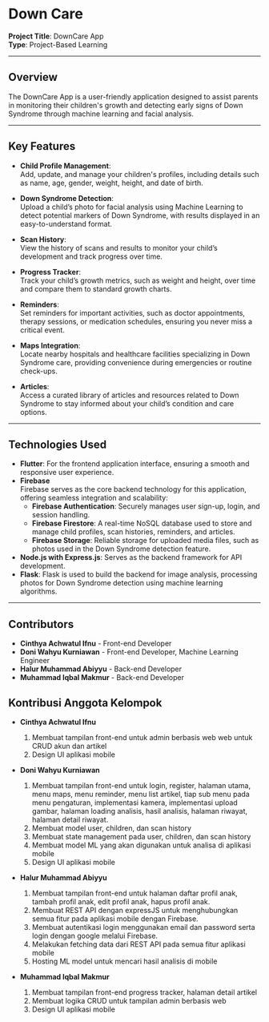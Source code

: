 # Down Care

**Project Title**: DownCare App  
**Type**: Project-Based Learning  

---

## **Overview**  

The DownCare App is a user-friendly application designed to assist parents in monitoring their children's growth and detecting early signs of Down Syndrome through machine learning and facial analysis.

---

## **Key Features**  

- **Child Profile Management**:  
  Add, update, and manage your children's profiles, including details such as name, age, gender, weight, height, and date of birth.  

- **Down Syndrome Detection**:  
  Upload a child’s photo for facial analysis using Machine Learning to detect potential markers of Down Syndrome, with results displayed in an easy-to-understand format.  

- **Scan History**:  
  View the history of scans and results to monitor your child’s development and track progress over time.  

- **Progress Tracker**:  
  Track your child’s growth metrics, such as weight and height, over time and compare them to standard growth charts.  

- **Reminders**:  
  Set reminders for important activities, such as doctor appointments, therapy sessions, or medication schedules, ensuring you never miss a critical event.  

- **Maps Integration**:  
  Locate nearby hospitals and healthcare facilities specializing in Down Syndrome care, providing convenience during emergencies or routine check-ups.  

- **Articles**:  
  Access a curated library of articles and resources related to Down Syndrome to stay informed about your child’s condition and care options.  

---

## **Technologies Used**  

- **Flutter**: For the frontend application interface, ensuring a smooth and responsive user experience.  
- **Firebase**  
  Firebase serves as the core backend technology for this application, offering seamless integration and scalability:  
  - **Firebase Authentication**: Securely manages user sign-up, login, and session handling.  
  - **Firebase Firestore**: A real-time NoSQL database used to store and manage child profiles, scan histories, reminders, and articles.  
  - **Firebase Storage**: Reliable storage for uploaded media files, such as photos used in the Down Syndrome detection feature.
- **Node.js with Express.js**: Serves as the backend framework for API development.  
- **Flask**: Flask is used to build the backend for image analysis, processing photos for Down Syndrome detection using machine learning algorithms.

---

## **Contributors**

- **Cinthya Achwatul Ifnu** - Front-end Developer  
- **Doni Wahyu Kurniawan** - Front-end Developer, Machine Learning Engineer
- **Halur Muhammad Abiyyu** - Back-end Developer  
- **Muhammad Iqbal Makmur** - Back-end Developer

## Kontribusi Anggota Kelompok

- **Cinthya Achwatul Ifnu**
    1. Membuat tampilan front-end untuk admin berbasis web web untuk CRUD akun dan artikel
    2. Design UI aplikasi mobile

- **Doni Wahyu Kurniawan**
    1. Membuat tampilan front-end untuk login, register, halaman utama, menu maps, menu reminder, menu list artikel, tiap sub menu pada menu pengaturan, implementasi kamera, implementasi upload gambar, halaman loading analisis, hasil analisis, halaman riwayat, halaman detail riwayat.
    2. Membuat model user, children, dan scan history
    3. Membuat state management pada user, children, dan scan history
    4. Membuat model ML yang akan digunakan untuk analisa di aplikasi mobile
    5. Design UI aplikasi mobile

- **Halur Muhammad Abiyyu**
    1. Membuat tampilan front-end untuk halaman daftar profil anak, tambah profil anak, edit profil anak, hapus profil anak.
    2. Membuat REST API dengan expressJS untuk menghubungkan semua fitur pada aplikasi mobile dengan Firebase.
    3. Membuat autentikasi login menggunakan email dan password serta login dengan google melalui Firebase.
    4. Melakukan fetching data dari REST API pada semua fitur aplikasi mobile
    5. Hosting ML model untuk mencari hasil analisis di mobile

- **Muhammad Iqbal Makmur**
    1. Membuat tampilan front-end progress tracker, halaman detail artikel
    2. Membuat logika CRUD untuk tampilan admin berbasis web
    3. Design UI aplikasi mobile
